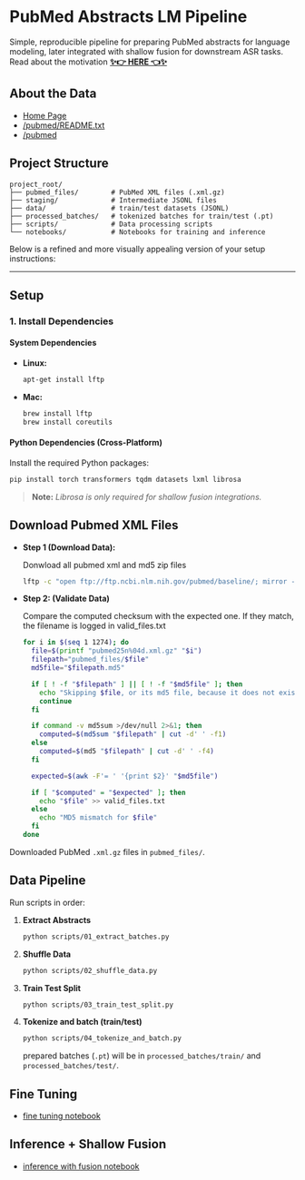 # PubMed Abstracts LM Pipeline

Simple, reproducible pipeline for preparing PubMed abstracts for language modeling, later integrated with shallow fusion for downstream ASR tasks.  
Read about the motivation [**✨👉 HERE 👈✨**](ARTICLE.md)

## About the Data
- [Home Page](https://pubmed.ncbi.nlm.nih.gov)
- [/pubmed/README.txt](https://ftp.ncbi.nlm.nih.gov/pubmed/README.txt)
- [/pubmed](https://ftp.ncbi.nlm.nih.gov/pubmed/)

## Project Structure

```
project_root/
├── pubmed_files/        # PubMed XML files (.xml.gz)
├── staging/             # Intermediate JSONL files
├── data/                # train/test datasets (JSONL)
├── processed_batches/   # tokenized batches for train/test (.pt)
├── scripts/             # Data processing scripts
└── notebooks/           # Notebooks for training and inference
```
Below is a refined and more visually appealing version of your setup instructions:

---

## Setup

### 1. Install Dependencies

#### System Dependencies

- **Linux:**
  ```bash
  apt-get install lftp
  ```

- **Mac:**
  ```bash
  brew install lftp
  brew install coreutils
  ```

#### Python Dependencies (Cross-Platform)

Install the required Python packages:
```bash
pip install torch transformers tqdm datasets lxml librosa
```

> **Note:** *Librosa is only required for shallow fusion integrations.*


## Download Pubmed XML Files

- **Step 1 (Download Data):** 

  Donwload all pubmed xml and md5 zip files
  ```zsh
  lftp -c "open ftp://ftp.ncbi.nlm.nih.gov/pubmed/baseline/; mirror --parallel=10 . pubmed_files"
  ```

- **Step 2: (Validate Data)** 

  Compare the computed checksum with the expected one. If they match, the filename is logged in valid_files.txt
  ```zsh
  for i in $(seq 1 1274); do
    file=$(printf "pubmed25n%04d.xml.gz" "$i")
    filepath="pubmed_files/$file"
    md5file="$filepath.md5"

    if [ ! -f "$filepath" ] || [ ! -f "$md5file" ]; then
      echo "Skipping $file, or its md5 file, because it does not exist"
      continue
    fi

    if command -v md5sum >/dev/null 2>&1; then
      computed=$(md5sum "$filepath" | cut -d' ' -f1)
    else
      computed=$(md5 "$filepath" | cut -d' ' -f4)
    fi

    expected=$(awk -F'= ' '{print $2}' "$md5file")

    if [ "$computed" = "$expected" ]; then
      echo "$file" >> valid_files.txt
    else
      echo "MD5 mismatch for $file"
    fi
  done
  ```
Downloaded PubMed `.xml.gz` files in `pubmed_files/`.
## Data Pipeline

Run scripts in order:

1. **Extract Abstracts**

    ```bash
    python scripts/01_extract_batches.py
    ```

2. **Shuffle Data**

    ```bash
    python scripts/02_shuffle_data.py
    ```

3. **Train Test Split**

    ```bash
    python scripts/03_train_test_split.py
    ```

4. **Tokenize and batch (train/test)**

    ```bash
    python scripts/04_tokenize_and_batch.py
    ```

    prepared batches (`.pt`) will be in `processed_batches/train/` and `processed_batches/test/`.

## Fine Tuning

- [fine tuning notebook](notebooks/train_model.ipynb)

## Inference + Shallow Fusion
- [inference with fusion notebook](notebooks/train_model.ipynb)
